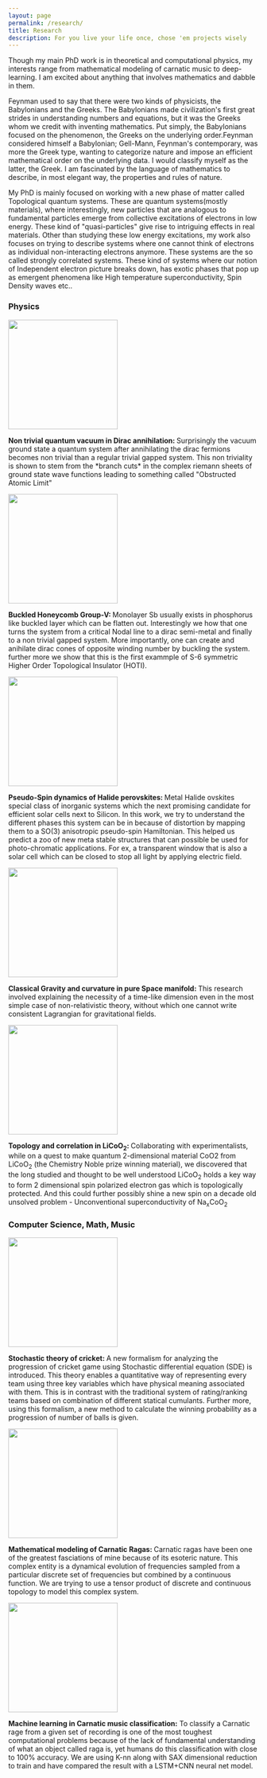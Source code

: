 ```yaml
---
layout: page
permalink: /research/
title: Research
description: For you live your life once, chose 'em projects wisely
---
```



Though my main PhD work is in theoretical and computational physics, my interests range from mathematical modeling of carnatic music to deep-learning. I am excited about anything that involves mathematics and dabble in them. 

Feynman used to say that there were two kinds of physicists, the Babylonians and the Greeks. The Babylonians made civilization's first great strides in understanding numbers and equations, but it was the Greeks whom we credit with inventing mathematics. Put simply, the Babylonians focused on the phenomenon, the Greeks on the underlying order.Feynman considered himself a Babylonian; Gell-Mann, Feynman's contemporary, was more the Greek type, wanting to categorize nature and impose an efficient mathematical order on the underlying data. I would classify myself as the latter, the Greek. I am fascinated by the language of mathematics to describe, in most elegant way, the properties and rules of nature.

My PhD is mainly focused on working with a new phase of matter called Topological quantum systems. These are quantum systems(mostly materials), where interestingly, new particles that are analogous to fundamental particles emerge from collective excitations of electrons in low energy. These kind of "quasi-particles" give rise to intriguing effects in real materials. Other than studying these low energy excitations, my work also focuses on trying to describe systems where one cannot think of electrons as individual non-interacting electrons anymore. These systems are the so called strongly correlated systems. These kind of systems where our notion of Independent electron picture breaks down, has exotic phases that pop up as emergent phenomena like High temperature superconductivity, Spin Density waves etc.. 

<div class="section" id="head1">
<h3>Physics</h3>
</div> 
<div class="section" id="head1">
<div class="dash"></div></div> 
<!-- Dirac merging -->
<div id="wrap">
    <img class="left" src="{{ site.baseurl }}/assets/img/dirc-merging.gif" width="220px">
    <p><strong>Non trivial quantum vacuum in Dirac annihilation: </strong> Surprisingly the vacuum ground state a quantum system after annihilating the dirac fermions becomes non trivial than a regular trivial gapped system. This non triviality is shown to stem from the *branch cuts* in the complex riemann sheets of ground state wave functions leading to something called "Obstructed Atomic Limit"</p>
</div>
<!-- Sb project -->
<div id="wrap">
    <img class="left" src="{{ site.baseurl }}/assets/img/hoti_thumb.png" width="220px">
    <p><strong>Buckled Honeycomb Group-V: </strong> Monolayer Sb usually exists in phosphorus like buckled layer which can be flatten out. Interestingly we how that one turns the system from a critical Nodal line to a dirac semi-metal and finally to a non trivial gapped system. More importantly, one can create and anihilate dirac cones of opposite winding number by buckling the system. further more we show that this is the first exammple of S-6 symmetric Higher Order Topological Insulator (HOTI). </p>
</div>
<!-- Perovskite project -->
<div id="wrap">
    <img class="left" src="{{ site.baseurl }}/assets/img/perovs-thumb.png" width="220px">
    <p><strong>Pseudo-Spin dynamics of Halide perovskites: </strong> Metal Halide ovskites special class of inorganic  systems which the next promising candidate for efficient solar cells next to Silicon. In this work, we try to understand the different phases this system can be in because of distortion by mapping them to a SO(3) anisotropic pseudo-spin Hamiltonian. This helped us predict a zoo of new meta stable structures that can possible be used for photo-chromatic applications. For ex, a transparent window that is also a solar cell which can be closed to stop all light by applying electric field. </p>
</div>
<!-- Gravity -->
<div id="wrap">
    <img class="left" src="{{ site.baseurl }}/assets/img/gravity_thumb.png" width="220px">
    <p><strong>Classical Gravity and curvature in pure Space manifold: </strong> This research involved explaining the necessity of a time-like dimension even in the most simple case of non-relativistic theory, without which one cannot write consistent Lagrangian for gravitational fields. </p>
</div>
<!-- coo2 project -->
<div id="wrap">
    <img class="left" src="{{ site.baseurl }}/assets/img/coo2_thumb.png" width="220px">
    <p><strong>Topology and correlation in LiCoO<sub>2</sub>: </strong> Collaborating with experimentalists, while on a quest to make quantum 2-dimensional material CoO2 from LiCoO<sub>2</sub> (the Chemistry Noble prize winning material), we discovered that the long studied and thought to be well understood LiCoO<sub>2</sub>  holds a key way to form 2 dimensional spin polarized electron gas which is topologically protected. And this could further possibly shine a new spin on a decade old unsolved problem - Unconventional superconductivity of Na<sub>x</sub>CoO<sub>2</sub> </p>
</div>



<div class="section" id="head1">
<h3>Computer Science, Math, Music</h3>
</div> 
<div class="section" id="head1">
<div class="dash"></div></div> 
<!-- Dirac merging -->
<div id="wrap">
    <img class="left" src="{{ site.baseurl }}/assets/img/cric_thumb.png" width="220px">
    <p><strong>Stochastic theory of cricket: </strong> A new formalism for analyzing the progression of cricket game using Stochastic differential equation (SDE) is introduced. This theory enables a quantitative way of representing every team using three key variables which have physical meaning associated with them. This is in contrast with the traditional system of rating/ranking teams based on combination of different statical cumulants. Further more, using this formalism, a new method to calculate the winning probability as a progression of number of balls is given.</p>
</div>
<!-- Perovskite project -->
<div id="wrap">
    <img class="left" src="{{ site.baseurl }}/assets/img/music_thumb.png" width="220px">
    <p><strong>Mathematical modeling of Carnatic Ragas: </strong> Carnatic ragas have been one of the greatest fasciations of mine because of its esoteric nature. This complex entity is a dynamical evolution of frequencies sampled from a particular discrete set of frequencies but combined by a continuous function. We are trying to use a tensor product of discrete and continuous topology to model this complex system. </p>
</div>
<!-- coo2 project -->
<div id="wrap">
    <img class="left" src="{{ site.baseurl }}/assets/img/mlcm_thumb.png" width="220px">
    <p><strong>Machine learning in Carnatic music classification:</strong> To classify a Carnatic rage from a given set of recording is one of the most toughest computational problems because of the lack of fundamental understanding of what an object called raga is, yet humans do this classification with close to 100% accuracy. We are using K-nn along with SAX dimensional reduction to train and have compared the result with a LSTM+CNN neural net model. </p>
</div>
